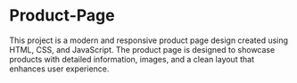 # Product-Page
This project is a modern and responsive product page design created using HTML, CSS, and JavaScript. The product page is designed to showcase products with detailed information, images, and a clean layout that enhances user experience.
